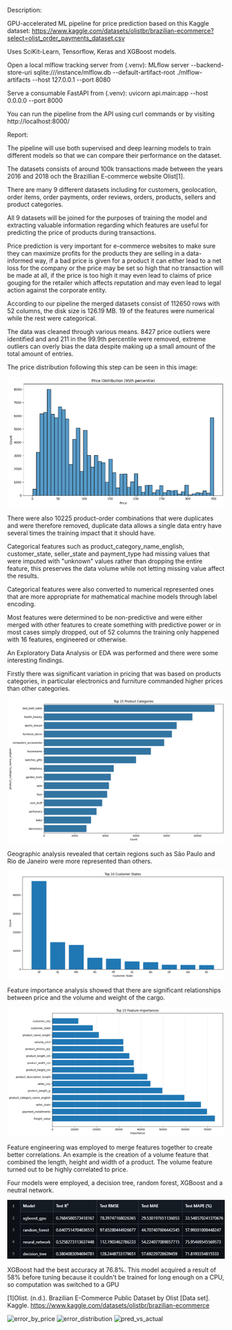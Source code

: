 Description:

GPU-accelerated ML pipeline for price prediction based on this Kaggle dataset: https://www.kaggle.com/datasets/olistbr/brazilian-ecommerce?select=olist_order_payments_dataset.csv

Uses SciKit-Learn, Tensorflow, Keras and XGBoost models.

Open a local mlflow tracking server from (.venv): MLflow server --backend-store-uri sqlite:///instance/mlflow.db --default-artifact-root ./mlflow-artifacts --host 127.0.0.1 --port 8080

Serve a consumable FastAPI from (.venv): uvicorn api.main:app --host 0.0.0.0 --port 8000

You can run the pipeline from the API using curl commands or by visiting http://localhost:8000/

Report:

The pipeline will use both supervised and deep learning models to train different models so that we can compare their performance on the dataset. 

The datasets consists of around 100k transactions made between the years 2016 and 2018 och the Brazillian E-commerce website Olist[1].

There are many 9 different datasets including for customers, geolocation, order items, order payments, order reviews, orders, products, sellers and product categories.

All 9 datasets will be joined for the purposes of training the model and extracting valuable information regarding which features are useful for predicting the price of products during transactions.

Price prediction is very important for e-commerce websites to make sure they can maximize profits for the products they are selling in a data-informed way, if a bad price is given for a product
it can either lead to a net loss for the company or the price may be set so high that no transaction will be made at all, if the price is too high it may even lead to
claims of price gouging for the retailer which affects reputation and may even lead to legal action against the corporate entity.

According to our pipeline the merged datasets consist of 112650 rows with 52 columns, the disk size is 126.19 MB. 19 of the features were numerical while the rest were categorical.

The data was cleaned through various means. 8427 price outliers were identified and and 211 in the 99.9th percentile were removed, 
extreme outliers can overly bias the data despite making up a small amount of the total amount of entries.

The price distribution following this step can be seen in this image:

![price_distribution](https://raw.githubusercontent.com/AmiDug/BrazilPipeline/refs/heads/master/documents/price_distribution.png)

There were also 10225 product-order combinations that were duplicates and were therefore removed, duplicate data allows a single data entry have several times the training impact that it should have.

Categorical features such as product_category_name_english, customer_state, seller_state and payment_type had missing values that were imputed with "unknown" values rather than dropping the entire feature,
this preserves the data volume while not letting missing value affect the results.

Categorical features were also converted to numerical represented ones that are more appropriate for mathematical machine models through label encoding.

Most features were determined to be non-predictive and were either merged with other features to create something with predictive power or in most cases simply dropped, 
out of 52 columns the training only happened with 16 features, engineered or otherwise.

An Exploratory Data Analysis or EDA was performed and there were some interesting findings.

Firstly there was significant variation in pricing that was based on products categories, in particular electronics and furniture commanded higher prices than other categories.

![category_distribution](https://raw.githubusercontent.com/AmiDug/BrazilPipeline/refs/heads/master/documents/category_distribution.png)

Geographic analysis revealed that certain regions such as São Paulo and Rio de Janeiro were more represented than others.

![state_distribution](https://raw.githubusercontent.com/AmiDug/BrazilPipeline/refs/heads/master/documents/state_distribution.png)

Feature importance analysis showed that there are significant relationships between price and the volume and weight of the cargo.

![feature_importance](https://raw.githubusercontent.com/AmiDug/BrazilPipeline/refs/heads/master/documents/xgb_feature_importance.png)

Feature engineering was employed to merge features together to create better correlations. An example is the creation of a volume feature that combined the length, height and width of a product. The volume feature turned out to be highly correlated to price.

Four models were employed, a decision tree, random forest, XGBoost and a neutral network.

![model summary](https://raw.githubusercontent.com/AmiDug/BrazilPipeline/refs/heads/master/documents/model_summary.png)

XGBoost had the best accuracy at 76.8%. This model acquired a result of 58% before tuning because it couldn't be trained for long enough on a CPU, so computation was switched to a GPU

[1]Olist. (n.d.). Brazilian E-Commerce Public Dataset by Olist [Data set]. Kaggle. https://www.kaggle.com/datasets/olistbr/brazilian-ecommerce

![error_by_price](https://github.com/user-attachments/assets/981d6508-a0b8-4dbf-98ec-3764e2e76878)
![error_distribution](https://github.com/user-attachments/assets/f434442f-b4bb-41a5-8f0a-35781ed7c977)
![pred_vs_actual](https://github.com/user-attachments/assets/21c0223c-e511-40f0-b250-7258aba472a5)
